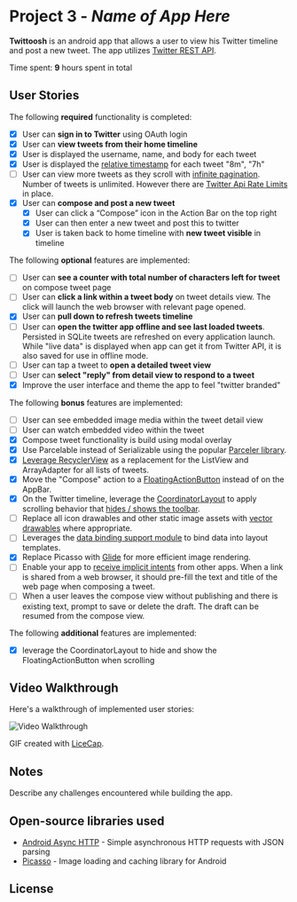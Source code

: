 # Project 3 - *Name of App Here*

**Twittoosh** is an android app that allows a user to view his Twitter timeline and post a new tweet. The app utilizes [Twitter REST API](https://dev.twitter.com/rest/public).

Time spent: **9** hours spent in total

## User Stories

The following **required** functionality is completed:

* [x]	User can **sign in to Twitter** using OAuth login
* [x]	User can **view tweets from their home timeline**
  * [x] User is displayed the username, name, and body for each tweet
  * [x] User is displayed the [relative timestamp](https://gist.github.com/nesquena/f786232f5ef72f6e10a7) for each tweet "8m", "7h"
  * [ ] User can view more tweets as they scroll with [infinite pagination](http://guides.codepath.com/android/Endless-Scrolling-with-AdapterViews-and-RecyclerView). Number of tweets is unlimited.
    However there are [Twitter Api Rate Limits](https://dev.twitter.com/rest/public/rate-limiting) in place.
* [x] User can **compose and post a new tweet**
  * [x] User can click a “Compose” icon in the Action Bar on the top right
  * [x] User can then enter a new tweet and post this to twitter
  * [x] User is taken back to home timeline with **new tweet visible** in timeline

The following **optional** features are implemented:

* [ ] User can **see a counter with total number of characters left for tweet** on compose tweet page
* [ ] User can **click a link within a tweet body** on tweet details view. The click will launch the web browser with relevant page opened.
* [x] User can **pull down to refresh tweets timeline**
* [ ] User can **open the twitter app offline and see last loaded tweets**. Persisted in SQLite tweets are refreshed on every application launch. While "live data" is displayed when app can get it from Twitter API, it is also saved for use in offline mode.
* [ ] User can tap a tweet to **open a detailed tweet view**
* [ ] User can **select "reply" from detail view to respond to a tweet**
* [x] Improve the user interface and theme the app to feel "twitter branded"

The following **bonus** features are implemented:

* [ ] User can see embedded image media within the tweet detail view
* [ ] User can watch embedded video within the tweet
* [x] Compose tweet functionality is build using modal overlay
* [x] Use Parcelable instead of Serializable using the popular [Parceler library](http://guides.codepath.com/android/Using-Parceler).
* [x] [Leverage RecyclerView](http://guides.codepath.com/android/Using-the-RecyclerView) as a replacement for the ListView and ArrayAdapter for all lists of tweets.
* [x] Move the "Compose" action to a [FloatingActionButton](https://github.com/codepath/android_guides/wiki/Floating-Action-Buttons) instead of on the AppBar.
* [x] On the Twitter timeline, leverage the [CoordinatorLayout](http://guides.codepath.com/android/Handling-Scrolls-with-CoordinatorLayout#responding-to-scroll-events) to apply scrolling behavior that [hides / shows the toolbar](http://guides.codepath.com/android/Using-the-App-ToolBar#reacting-to-scroll).
* [ ] Replace all icon drawables and other static image assets with [vector drawables](http://guides.codepath.com/android/Drawables#vector-drawables) where appropriate.
* [ ] Leverages the [data binding support module](http://guides.codepath.com/android/Applying-Data-Binding-for-Views) to bind data into layout templates.
* [x] Replace Picasso with [Glide](http://inthecheesefactory.com/blog/get-to-know-glide-recommended-by-google/en) for more efficient image rendering.
* [ ] Enable your app to [receive implicit intents](http://guides.codepath.com/android/Using-Intents-to-Create-Flows#receiving-implicit-intents) from other apps.  When a link is shared from a web browser, it should pre-fill the text and title of the web page when composing a tweet.
* [ ] When a user leaves the compose view without publishing and there is existing text, prompt to save or delete the draft.  The draft can be resumed from the compose view.

The following **additional** features are implemented:

* [x] leverage the CoordinatorLayout to hide and show the FloatingActionButton when scrolling

## Video Walkthrough

Here's a walkthrough of implemented user stories:

<img src='http://i.imgur.com/link/to/your/gif/file.gif' title='Video Walkthrough' width='' alt='Video Walkthrough' />

GIF created with [LiceCap](http://www.cockos.com/licecap/).

## Notes

Describe any challenges encountered while building the app.

## Open-source libraries used

- [Android Async HTTP](https://github.com/loopj/android-async-http) - Simple asynchronous HTTP requests with JSON parsing
- [Picasso](http://square.github.io/picasso/) - Image loading and caching library for Android

## License
